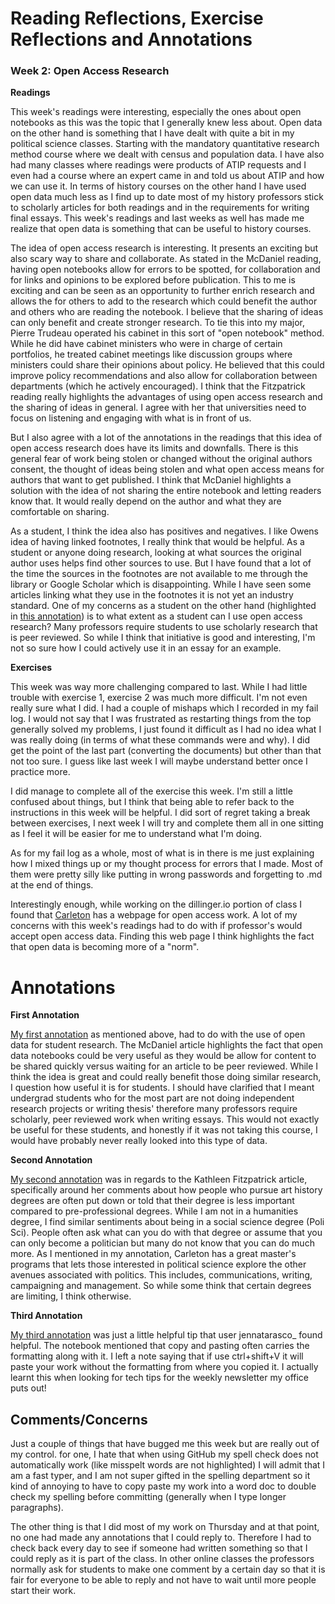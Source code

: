 # Reading Reflections, Exercise Reflections and Annotations

### Week 2: Open Access Research 

**Readings**

This week's readings were interesting, especially the ones about open notebooks as this was the topic that I generally knew less about. Open data on the other hand is something that I have dealt with quite a bit in my political science classes. Starting with the mandatory quantitative research method course where we dealt with census and population data. I have also had many classes where readings were products of ATIP requests and I even had a course where an expert came in and told us about ATIP and how we can use it. In terms of history courses on the other hand I have used open data much less as I find up to date most of my history professors stick to scholarly articles for both readings and in the requirements for writing final essays. This week's readings and last weeks as well has made me realize that open data is something that can be useful to history courses.

The idea of open access research is interesting. It presents an exciting but also scary way to share and collaborate. As stated in the McDaniel reading, having open notebooks allow for errors to be spotted, for collaboration and for links and opinions to be explored before publication. This to me is exciting and can be seen as an opportunity to further enrich research and allows the for others to add to the research which could benefit the author and others who are reading the notebook. I believe that the sharing of ideas can only benefit and create stronger research. To tie this into my major, Pierre Trudeau operated his cabinet in this sort of "open notebook" method. While he did have cabinet ministers who were in charge of certain portfolios, he treated cabinet meetings like discussion groups where ministers could share their opinions about policy. He believed that this could improve policy recommendations and also allow for collaboration between departments (which he actively encouraged). I think that the Fitzpatrick reading really highlights the advantages of using open access research and the sharing of ideas in general. I agree with her that universities need to focus on listening and engaging with what is in front of us. 

But I also agree with a lot of the annotations in the readings that this idea of open access research does have its limits and downfalls. There is this general fear of work being stolen or changed without the original authors consent, the thought of ideas being stolen and what open access means for authors that want to get published. I think that McDaniel highlights a solution with the idea of not sharing the entire notebook and letting readers know that. It would really depend on the author and what they are comfortable on sharing.

As a student, I think the idea also has positives and negatives. I like Owens idea of having linked footnotes, I really think that would be helpful. As a student or anyone doing research, looking at what sources the original author uses helps find other sources to use. But I have found that a lot of the time the sources in the footnotes are not available to me through the library or Google Scholar which is disappointing. While I have seen some articles linking what they use in the footnotes it is not yet an industry standard. One of my concerns as a student on the other hand (highlighted in [this annotation](https://hyp.is/upH_XnfoEemJP6f0pIv6aQ/wcm1.web.rice.edu/open-notebook-history.html)) is to what extent as a student can I use open access research? Many professors require students to use scholarly research that is peer reviewed. So while I think that initiative is good and interesting, I'm not so sure how I could actively use it in an essay for an example. 

**Exercises**

This week was way more challenging compared to last. While I had little trouble with exercise 1, exercise 2 was much more difficult. I'm not even really sure what I did. I had a couple of mishaps which I recorded in my fail log. I would not say that I was frustrated as restarting things from the top generally solved my problems, I just found it difficult as I had no idea what I was really doing (in terms of what these commands were and why). I did get the point of the last part (converting the documents) but other than that not too sure. I guess like last week I will maybe understand better once I practice more.

I did manage to complete all of the exercise this week. I'm still a little confused about things, but I think that being able to refer back to the instructions in this week will be helpful. I did sort of regret taking a break between exercises, I next week I will try and complete them all in one sitting as I feel it will be easier for me to understand what I'm doing. 

As for my fail log as a whole, most of what is in there is me just explaining how I mixed things up or my thought process for errors that I made. Most of them were pretty silly like putting in wrong passwords and forgetting to .md at the end of things.

Interestingly enough, while working on the dillinger.io portion of class I found that [Carleton](https://library.carleton.ca/services/open-access) has a webpage for open access work. A lot of my concerns with this week's readings had to do with if professor's would accept open access data. Finding this web page I think highlights the fact that open data is becoming more of a "norm".

Annotations
======

**First Annotation**

[My first annotation](https://hyp.is/upH_XnfoEemJP6f0pIv6aQ/wcm1.web.rice.edu/open-notebook-history.html) as mentioned above, had to do with the use of open data for student research. The McDaniel article highlights the fact that open data notebooks could be very useful as they would be allow for content to be shared quickly versus waiting for an article to be peer reviewed. While I think the idea is great and could really benefit those doing similar research, I question how useful it is for students. I should have clarified that I meant undergrad students who for the most part are not doing independent research projects or writing thesis' therefore many professors require scholarly, peer reviewed work when writing essays. This would not exactly be useful for these students, and honestly if it was not taking this course, I would have probably never really looked into this type of data.


**Second Annotation**

[My second annotation](https://hyp.is/DRZTMnfvEem6NR8Ewjy2HQ/kfitz.info/generous-thinking-introduction/) was in regards to the Kathleen Fitzpatrick article, specifically around her comments about how people who pursue art history degrees are often put down or told that their degree is less important compared to pre-professional degrees. While I am not in a humanities degree, I find similar sentiments about being in a social science degree (Poli Sci). People often ask what can you do with that degree or assume that you can only become a politician but many do not know that you can do much more. As I mentioned in my annotation, Carleton has a great master's programs that lets those interested in political science explore the other avenues associated with politics. This includes, communications, writing, campaigning and management. So while some think that certain degrees are limiting, I think otherwise.


**Third Annotation**

[My third annotation](https://hyp.is/u_u-fngCEemWM09qFrlDRA/workbook.craftingdigitalhistory.ca/module-1/Exercises/) was just a little helpful tip that user jennatarasco_ found helpful. The notebook mentioned that copy and pasting often carries the formatting along with it. I left a note saying that if use ctrl+shift+V it will paste your work without the formatting from where you copied it. I actually learnt this when looking for tech tips for the weekly newsletter my office puts out!

## Comments/Concerns

Just a couple of things that have bugged me this week but are really out of my control. for one, I hate that when using GitHub my spell check does not automatically work (like misspelt words are not highlighted) I will admit that I am a fast typer, and I am not super gifted in the spelling department so it kind of annoying to have to copy paste my work into a word doc to double check my spelling before committing (generally when I type longer paragraphs). 

The other thing is that I did most of my work on Thursday and at that point, no one had made any annotations that I could reply to. Therefore I had to check back every day to see if someone had written something so that I could reply as it is part of the class. In other online classes the professors normally ask for students to make one comment by a certain day so that it is fair for everyone to be able to reply and not have to wait until more people start their work.
